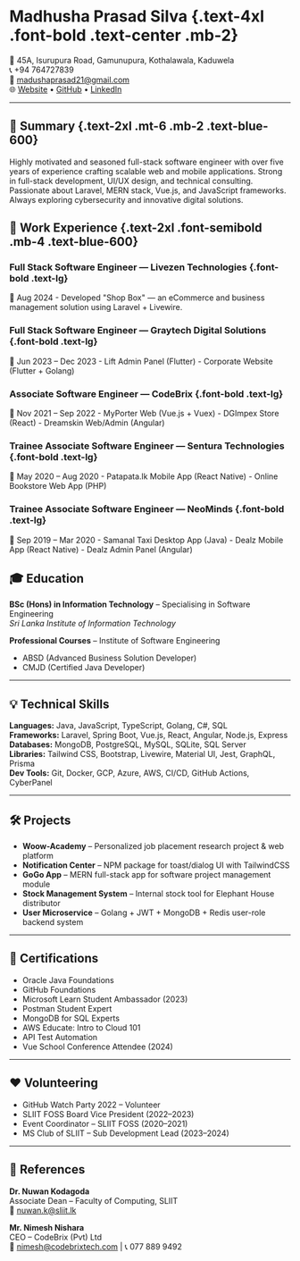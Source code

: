 # Madhusha Prasad Silva {.text-4xl .font-bold .text-center .mb-2}

<div class="text-center text-gray-600 text-sm leading-relaxed space-y-1">
  <div>📍 45A, Isurupura Road, Gamunupura, Kothalawala, Kaduwela</div>
  <div>📞 +94 764727839</div>
  <div>
    📧 <a href="mailto:madushaprasad21@gmail.com" class="text-blue-600 hover:underline">madushaprasad21@gmail.com</a>
  </div>
  <div class="space-x-2">
    🌐 
    <a href="https://madhushaprasad.netlify.app" target="_blank" class="text-blue-600 hover:underline">Website</a> •
    <a href="https://github.com/MadhushaPrasad" target="_blank" class="text-blue-600 hover:underline">GitHub</a> •
    <a href="https://www.linkedin.com/in/madhusha-prasad-045a82187" target="_blank" class="text-blue-600 hover:underline">LinkedIn</a>
  </div>
</div>

---

## 📝 Summary {.text-2xl .mt-6 .mb-2 .text-blue-600}

<div class="text-gray-700 leading-relaxed">
Highly motivated and seasoned full-stack software engineer with over five years of experience crafting scalable web and mobile applications. Strong in full-stack development, UI/UX design, and technical consulting. Passionate about Laravel, MERN stack, Vue.js, and JavaScript frameworks. Always exploring cybersecurity and innovative digital solutions.
</div>

## 💼 Work Experience {.text-2xl .font-semibold .mb-4 .text-blue-600}

<div class="grid grid-cols-1 md:grid-cols-2 gap-6">

### Full Stack Software Engineer — Livezen Technologies {.font-bold .text-lg}
<div class="text-sm text-gray-600">
📍 Aug 2024
- Developed "Shop Box" — an eCommerce and business management solution using Laravel + Livewire.
</div>

### Full Stack Software Engineer — Graytech Digital Solutions {.font-bold .text-lg}
<div class="text-sm text-gray-600">
📍 Jun 2023 – Dec 2023  
- Lift Admin Panel (Flutter)  
- Corporate Website (Flutter + Golang)
</div>

### Associate Software Engineer — CodeBrix {.font-bold .text-lg}
<div class="text-sm text-gray-600">
📍 Nov 2021 – Sep 2022  
- MyPorter Web (Vue.js + Vuex)  
- DGImpex Store (React)  
- Dreamskin Web/Admin (Angular)
</div>

### Trainee Associate Software Engineer — Sentura Technologies {.font-bold .text-lg}
<div class="text-sm text-gray-600">
📍 May 2020 – Aug 2020  
- Patapata.lk Mobile App (React Native)  
- Online Bookstore Web App (PHP)
</div>

### Trainee Associate Software Engineer — NeoMinds {.font-bold .text-lg}
<div class="text-sm text-gray-600">
📍 Sep 2019 – Mar 2020  
- Samanal Taxi Desktop App (Java)  
- Dealz Mobile App (React Native)  
- Dealz Admin Panel (Angular)
</div>

</div>


## 🎓 Education

**BSc (Hons) in Information Technology** – Specialising in Software Engineering  
*Sri Lanka Institute of Information Technology*

**Professional Courses** – Institute of Software Engineering  
- ABSD (Advanced Business Solution Developer)  
- CMJD (Certified Java Developer)

---

## 💡 Technical Skills

**Languages:** Java, JavaScript, TypeScript, Golang, C#, SQL  
**Frameworks:** Laravel, Spring Boot, Vue.js, React, Angular, Node.js, Express  
**Databases:** MongoDB, PostgreSQL, MySQL, SQLite, SQL Server  
**Libraries:** Tailwind CSS, Bootstrap, Livewire, Material UI, Jest, GraphQL, Prisma  
**Dev Tools:** Git, Docker, GCP, Azure, AWS, CI/CD, GitHub Actions, CyberPanel

---

## 🛠 Projects

- **Woow-Academy** – Personalized job placement research project & web platform  
- **Notification Center** – NPM package for toast/dialog UI with TailwindCSS  
- **GoGo App** – MERN full-stack app for software project management module  
- **Stock Management System** – Internal stock tool for Elephant House distributor  
- **User Microservice** – Golang + JWT + MongoDB + Redis user-role backend system

---

## 🧾 Certifications

- Oracle Java Foundations  
- GitHub Foundations  
- Microsoft Learn Student Ambassador (2023)  
- Postman Student Expert  
- MongoDB for SQL Experts  
- AWS Educate: Intro to Cloud 101  
- API Test Automation  
- Vue School Conference Attendee (2024)

---

## ❤️ Volunteering

- GitHub Watch Party 2022 – Volunteer  
- SLIIT FOSS Board Vice President (2022–2023)  
- Event Coordinator – SLIIT FOSS (2020–2021)  
- MS Club of SLIIT – Sub Development Lead (2023–2024)

---

## 🤝 References

**Dr. Nuwan Kodagoda**  
Associate Dean – Faculty of Computing, SLIIT  
📧 nuwan.k@sliit.lk  

**Mr. Nimesh Nishara**  
CEO – CodeBrix (Pvt) Ltd  
📧 nimesh@codebrixtech.com | 📞 077 889 9492
